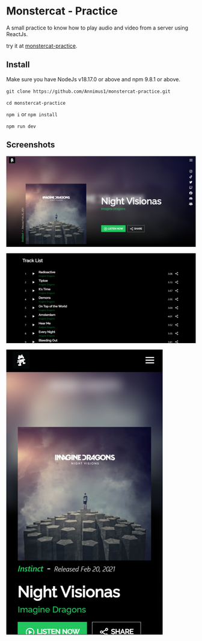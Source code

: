 # Monstercat - Practice

A small practice to know how to play audio and video from a server using ReactJs.

try it at [monstercat-practice](https://monstercat-practice.vercel.app).

## Install

Make sure you have NodeJs v18.17.0 or above and npm 9.8.1 or above.

` git clone https://github.com/Annimus1/monstercat-practice.git `

` cd monstercat-practice `

` npm i ` or ` npm install `

` npm run dev `

## Screenshots

![Cover](/public/cover.png)

!["Track-list"](/public/track.png)

![Mobile](/public/cover_mobile.png)
